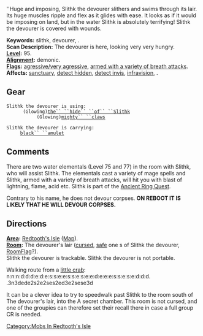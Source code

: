 ''Huge and imposing, Slithk the devourer slithers and swims through its
lair. Its huge muscles ripple and flex as it glides with ease. It looks
as if it would be imposing on land, but in the water Slithk is
absolutely terrifying! Slithk the devourer is covered with wounds.

**Keywords:** slithk, devourer, .  
**Scan Description:** The devourer is here, looking very very hungry.  
**[Level](Level "wikilink"):** 95.  
**[Alignment](Alignment "wikilink"):** demonic.  
**[Flags](:Category:_Mob_Types "wikilink"):** [agressive/very
agressive](Aggressive_Mobs "wikilink"), [armed with a variety of breath
attacks](Breathing_Mobs "wikilink").  
**Affects:** [sanctuary](Sanctuary "wikilink"), [detect
hidden](Detect_Hidden "wikilink"), [detect
invis](Detect_Invis "wikilink"), [infravision](Infravision "wikilink"),
.  

## Gear

`Slithk the devourer is using:`  
<worn on body>`      (Glowing)`[`the`` ``hide`` ``of`` ``Slithk`](Hide_Of_Slithk "wikilink")  
<wielded>`           (Glowing)`[`mighty`` ``claws`](Mighty_Claws "wikilink")

`Slithk the devourer is carrying:`  
`     `[`black`` ``amulet`](Black_Amulet "wikilink")

## Comments

There are two water elementals (Level 75 and 77) in the room with
Slithk, who will assist Slithk. The elementals cast a variety of mage
spells and Slithk, armed with a variety of breath attacks, will hit you
with blast of lightning, flame, acid etc. Slithk is part of the [Ancient
Ring Quest](Ancient_Ring_Quest "wikilink").

Contrary to his name, he does not devour corpses. <b>ON REBOOT IT IS
LIKELY THAT HE WILL DEVOUR CORPSES.</b>

## Directions

**[Area](:Category:_Areas "wikilink"):** [Redtooth's
Isle](:Category:_Redtooth's_Isle "wikilink")
([Map](Redtooth's_Isle_Map "wikilink")).  
**[Room](:Category:_Rooms "wikilink"):** The devourer's lair
([cursed](Cursed_Rooms "wikilink"), [safe](Safe_Rooms "wikilink") one s
of Slithk the devourer,
[RoomFlag](:Category:_Room_Types "wikilink")?).  
Slithk the devourer is trackable. Slithk the devourer is not portable.

Walking route from a [little crab](Little_Crab "wikilink"):
n:n:n:d:d:d:e:d:e:s:s:e:e:s:s:e:s:e:e:d:e:e:e:s:s:e:s:e:d:d:d.  
.3n3dede2s2e2ses2ed3e2sese3d

It can be a clever idea to try to speedwalk past Slithk to the room
south of The devourer's lair, into the A secret chamber. This room is
not cursed, and one of the groupies can therefore set their recall there
in case a full group CR is needed.

[Category:Mobs In Redtooth's
Isle](Category:Mobs_In_Redtooth's_Isle "wikilink")

